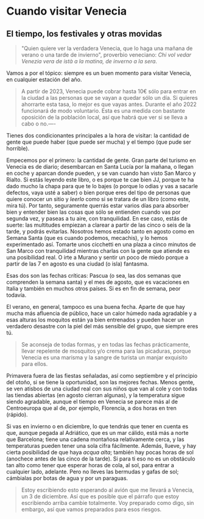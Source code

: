 # Cuando visitar Venecia
## El tiempo, los festivales y otras movidas

> "Quien quiere ver la verdadera Venecia, que lo haga una mañana de verano o una
>  tarde de invierno", proverbio veneciano: *Chi vol vedar Venezia vera de istà
>  a la matina, de inverno a la sera*.

Vamos a por el tópico: siempre es un buen momento para visitar Venecia, en
cualquier estación del año.

> A partir de 2023, Venecia puede cobrar hasta 10€ sólo para entrar en la
> ciudad a las personas que se vayan a quedar sólo un día. Si quieres ahorrarte
> esta tasa, lo mejor es que vayas antes. Durante el año 2022 funcionará de modo
> voluntario. Esta es una medida con bastante oposición de la población local, así que habrá que ver si se lleva a cabo o no.—-

Tienes dos condicionantes principales a la hora de visitar: la cantidad de gente
que puede haber (que puede ser mucha) y el tiempo (que pude ser horrible).

Empecemos por el primero: la cantidad de gente. Gran parte del turismo en
Venecia es de diario; desembarcan en Santa Lucía por la mañana, o llegan en
coche y aparcan donde pueden, y se van cuando han visto San Marco y Rialto. Si
estás leyendo este libro, o es porque te cae bien JJ, porque te ha dado mucho la
chapa para que te lo bajes (o porque lo odias y vas a sacarle defectos, vaya
usté a saber) o bien porque eres del tipo de personas que quiere conocer un
sitio y *leerlo* como si se tratara de un libro (como este, mira tú). Por tanto,
seguramente querrás estar varios días para absorber bien y entender bien las
cosas que sólo se entienden cuando vas por segunda vez, y paseas a tu aire, con
tranquilidad. En ese caso, estás de suerte: las multitudes empiezan a clarear a
partir de las cinco o seis de la tarde, y podrás evitarlas. Nosotros hemos
estado tanto en agosto como en Semana Santa (que es cuando podemos, mecachis), y
lo hemos experimentado así. Tomarte unos cicchetti en una plaza a cinco minutos
de San Marco con tranquilidad mientras charlas con la gente que atiende es una
posibilidad real. O irte a Murano y sentir un poco de miedo porque a partir de
las 7 en agosto es una ciudad (o isla) fantasma.

Esas dos son las fechas críticas: Pascua (o sea, las dos semanas que comprenden la semana santa) y el mes de agosto, que es vacaciones
en Italia y también en muchos otros países. Si es en fin de semana, peor
todavía.

El verano, en general, tampoco es una buena fecha. Aparte de que hay mucha más
afluencia de público, hace un calor húmedo nada agradable y a esas alturas los
moquitos están ya bien entrenados y pueden hacer un verdadero desastre con la
piel del más sensible del grupo, que siempre eres tú.

> Se aconseja de todas formas, y en todas las fechas prácticamente, llevar
> repelente de mosquitos y/o crema para las picaduras, porque Venecia es una
> marisma y la sangre de turista un manjar exquisito para ellos.

Primavera fuera de las fiestas señaladas, así como septiembre y el principio del
otoño, si se tiene la oportunidad, son las mejores fechas. Menos gente, se ven
atisbos de una ciudad real con sus niños que van al cole y con todas las tiendas
abiertas (en agosto cierran algunas), y la temperatura sigue siendo agradable,
aunque el tiempo en Venecia se parece más al de Centroeuropa que al de, por
ejemplo, Florencia, a dos horas en tren (rápido).

Si vas en invierno o en diciembre, lo que tendrás que tener en cuenta es que, aunque pegada al Adriático, que es un mar cálido, está más a norte que Barcelona; tiene una cadena montañosa relativamente cerca, y las temperaturas pueden tener una sola cifra fácilmente. Además, llueve, y hay cierta posibilidad de que haya *acqua alta*; también hay pocas horas de sol (anochece antes de las cinco de la tarde). Si para ti eso no es un obstáculo tan alto como tener que esperar horas de cola, al sol, para entrar a cualquier lado, adelante. Pero no lleves las bermudas y gafas de sol; cámbialas por botas de agua y por un paraguas.

> Estoy escribiendo esto esperando al avión que me llevará a Venecia, un 3 de diciembre. Así que es posible que el párrafo que estoy escribiendo arriba cambie totalmente. Voy preparado como digo, sin embargo, así que vamos preparados para esos riesgos.

